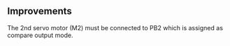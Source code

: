 ## Improvements
The 2nd servo motor (M2) must be connected to PB2 which is assigned as compare output mode.

